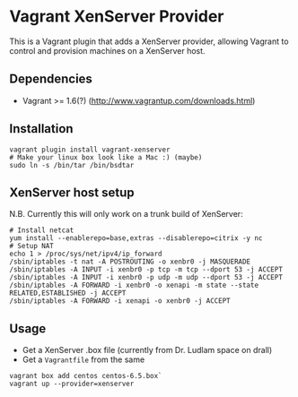# Vagrant XenServer Provider

This is a Vagrant plugin that adds a XenServer provider, allowing Vagrant to
control and provision machines on a XenServer host.

## Dependencies
* Vagrant >= 1.6(?) (http://www.vagrantup.com/downloads.html)

## Installation
```shell
vagrant plugin install vagrant-xenserver
# Make your linux box look like a Mac :) (maybe)
sudo ln -s /bin/tar /bin/bsdtar
```

## XenServer host setup
N.B. Currently this will only work on a trunk build of XenServer:
```shell
# Install netcat
yum install --enablerepo=base,extras --disablerepo=citrix -y nc
# Setup NAT
echo 1 > /proc/sys/net/ipv4/ip_forward
/sbin/iptables -t nat -A POSTROUTING -o xenbr0 -j MASQUERADE
/sbin/iptables -A INPUT -i xenbr0 -p tcp -m tcp --dport 53 -j ACCEPT
/sbin/iptables -A INPUT -i xenbr0 -p udp -m udp --dport 53 -j ACCEPT
/sbin/iptables -A FORWARD -i xenbr0 -o xenapi -m state --state
RELATED,ESTABLISHED -j ACCEPT
/sbin/iptables -A FORWARD -i xenapi -o xenbr0 -j ACCEPT
```

## Usage
* Get a XenServer .box file (currently from Dr. Ludlam space on drall)
* Get a `Vagrantfile` from the same
```shell
vagrant box add centos centos-6.5.box`
vagrant up --provider=xenserver
```
